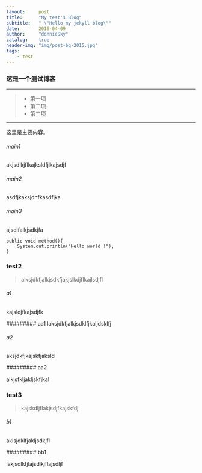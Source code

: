 ```yaml
---
layout:     post
title:      "My test's Blog"
subtitle:   " \"Hello my jekyll blog\""
date:       2016-04-09
author:     "donnieSky"
catalog:	true
header-img: "img/post-bg-2015.jpg"
tags:
    - test
---
```


### 这是一个测试博客

----

> * 第一项
> * 第二项
> * 第三项

----

这里是主要内容。

###### main1

akjsdlkjflkajksldfjlkajsdjf

###### main2

asdfjkaksjdhfkasdfjka

###### main3

ajsdlfalkjsdkjfa

```code
public void method(){
	System.out.println("Hello world !");
}
```

### test2

> alksjdkfjalkjsdkfjakjslkdjflkajlsdjfl

###### a1

kajsldjfkajsdjfk

######### aa1
laksjdkfjalkjsdklfjkaljdsklfj

###### a2
aksjdkfjkajskfjaksld

######### aa2

alkjsfkljakljskfjkal

### test3

> kajskdljflakjsdjfkajskfdj

###### b1

aklsjdklfjakljsdkjfl

######### bb1

lakjsdlkfjlajsdlkjflajsdljf